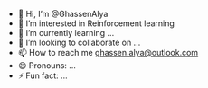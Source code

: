 - 👋 Hi, I’m @GhassenAlya
- 👀 I’m interested in Reinforcement learning
- 🌱 I’m currently learning ...
- 💞️ I’m looking to collaborate on ...
- 📫 How to reach me ghassen.alya@outlook.com
- 😄 Pronouns: ...
- ⚡ Fun fact: ...

<!---
GhassenAlya/GhassenAlya is a ✨ special ✨ repository because its `README.md` (this file) appears on your GitHub profile.
You can click the Preview link to take a look at your changes.
--->
